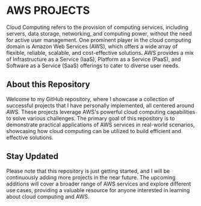 # AWS PROJECTS

Cloud Computing refers to the provision of computing services, including servers, data storage, networking, and computing power, without the need for active user management. One prominent player in the cloud computing domain is Amazon Web Services (AWS), which offers a wide array of flexible, reliable, scalable, and cost-effective solutions. AWS provides a mix of Infrastructure as a Service (IaaS), Platform as a Service (PaaS), and Software as a Service (SaaS) offerings to cater to diverse user needs.

## About this Repository

Welcome to my GitHub repository, where I showcase a collection of successful projects that I have personally implemented, all centered around AWS. These projects leverage AWS's powerful cloud computing capabilities to solve various challenges. The primary goal of this repository is to demonstrate practical applications of AWS services in real-world scenarios, showcasing how cloud computing can be utilized to build efficient and effective solutions.

## Stay Updated

Please note that this repository is just getting started, and I will be continuously adding more projects in the near future. The upcoming additions will cover a broader range of AWS services and explore different use cases, providing a valuable resource for anyone interested in learning about cloud computing and AWS.



